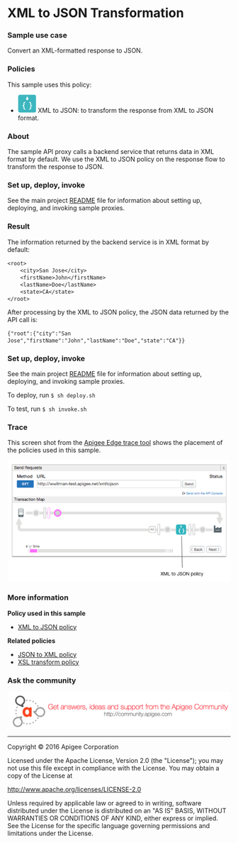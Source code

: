 # XML to JSON Transformation

### Sample use case

Convert an XML-formatted response to JSON. 

### Policies 

This sample uses this policy: 

* ![alt text](../../images/icon-xml-to-json.jpg "XML to JSON policy") XML to JSON: to transform the response from XML to JSON format. 

### About

The sample API proxy calls a backend service that returns data in XML format by default. We use the XML to JSON policy on the response flow to transform the response to JSON. 

### Set up, deploy, invoke

See the main project [README](../../README.md) file for information about setting up, deploying, and invoking sample proxies. 

### Result

The information returned by the backend service is in XML format by default:

```
<root>
    <city>San Jose</city>
    <firstName>John</firstName>
    <lastName>Doe</lastName>
    <state>CA</state>
</root>
```

After processing by the XML to JSON policy, the JSON data returned by the API call is:

```
{"root":{"city":"San Jose","firstName":"John","lastName":"Doe","state":"CA"}}
```
 
### Set up, deploy, invoke

See the main project [README](../../README.md) file for information about setting up, deploying, and invoking sample proxies. 

To deploy, run `$ sh deploy.sh`

To test, run `$ sh invoke.sh`


### Trace

This screen shot from the [Apigee Edge trace tool](http://apigee.com/docs/api-services/content/using-trace-tool-0) shows the placement of the policies used in this sample. 

![alt text](../../images/xmltojson-trace-2.png)

### More information

**Policy used in this sample**
* [XML to JSON policy](http://apigee.com/docs/api-services/reference/xml-json-policy)

**Related policies**
* [JSON to XML policy](http://apigee.com/docs/api-services/reference/json-xml-policy)
* [XSL transform policy](http://apigee.com/docs/api-services/reference/xsl-transform-policy)

### Ask the community

[![alt text](../../images/apigee-community.png "Apigee Community is a great place to ask questions and find answers about developing API proxies. ")](https://community.apigee.com?via=github)

---

Copyright © 2016 Apigee Corporation

Licensed under the Apache License, Version 2.0 (the "License"); you may not use
this file except in compliance with the License. You may obtain a copy
of the License at

http://www.apache.org/licenses/LICENSE-2.0

Unless required by applicable law or agreed to in writing, software
distributed under the License is distributed on an "AS IS" BASIS,
WITHOUT WARRANTIES OR CONDITIONS OF ANY KIND, either express or implied.
See the License for the specific language governing permissions and
limitations under the License.
